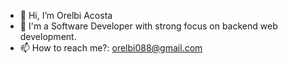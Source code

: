 - 👋 Hi, I’m Orelbi Acosta
- 👀 I'm a Software Developer with strong focus on backend web development.
- 📫 How to reach me?: orelbi088@gmail.com



